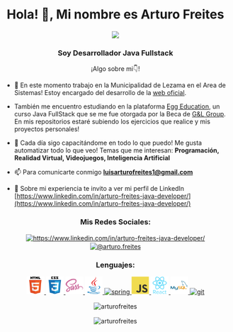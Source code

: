 <h1 align="center">Hola! 👋, Mi nombre es Arturo Freites</h1>


<p align="center" width="300">
   <img align="center" width="200" src="https://i.ibb.co/51SSMJm/profile-2.png" />
   <h3 align="center">Soy Desarrollador Java Fullstack</h3>
</p>

<p align="center">¡Algo sobre mi👇!</p>

- 🔭 En este momento trabajo en la Municipalidad de Lezama en el Area de Sistemas! Estoy encargado del desarrollo de la [web oficial](www.lezama.gov.ar).
- También me encuentro estudiando en la plataforma [Egg Education](www.eggcooperation.com/ar), un curso Java FullStack que se me fue otorgada por la Beca de [G&L Group](www.gylgroup.com). En mis repositorios estaré subiendo los ejercicios que realice y mis proyectos personales!

- 🌱 Cada día sigo capacitándome en todo lo que puedo! Me gusta automatizar todo lo que veo! Temas que me interesan: **Programación, Realidad Virtual, Videojuegos, Inteligencia Artificial**

- 📫 Para comunicarte conmigo **luisarturofreites1@gmail.com**

- 📄 Sobre mi experiencia te invito a ver mi perfil de LinkedIn [https://www.linkedin.com/in/arturo-freites-java-developer/](https://www.linkedin.com/in/arturo-freites-java-developer/)

<h3 align="center">Mis Redes Sociales:</h3>
<p align="center">
<a href="https://linkedin.com/in/https://www.linkedin.com/in/arturo-freites-java-developer/" target="blank"><img align="center" src="https://raw.githubusercontent.com/rahuldkjain/github-profile-readme-generator/master/src/images/icons/Social/linked-in-alt.svg" alt="https://www.linkedin.com/in/arturo-freites-java-developer/" height="30" width="40" /></a>
<a href="https://instagram.com/@arturo.freites" target="blank"><img align="center" src="https://raw.githubusercontent.com/rahuldkjain/github-profile-readme-generator/master/src/images/icons/Social/instagram.svg" alt="@arturo.freites" height="30" width="40" /></a>
</p>

<h3 align="center">Lenguajes:</h3>
<p align="center">
<a href="https://www.w3.org/html/" target="_blank" rel="noreferrer"> <img src="https://raw.githubusercontent.com/devicons/devicon/master/icons/html5/html5-original-wordmark.svg" alt="html5" width="40" height="40"/> </a> <a href="https://www.w3schools.com/css/" target="_blank" rel="noreferrer"> <img src="https://raw.githubusercontent.com/devicons/devicon/master/icons/css3/css3-original-wordmark.svg" alt="css3" width="40" height="40"/> </a><a href="https://sass-lang.com" target="_blank" rel="noreferrer"> <img src="https://raw.githubusercontent.com/devicons/devicon/master/icons/sass/sass-original.svg" alt="sass" width="40" height="40"/> </a><a href="https://www.java.com" target="_blank" rel="noreferrer"> <img src="https://raw.githubusercontent.com/devicons/devicon/master/icons/java/java-original.svg" alt="java" width="40" height="40"/> </a><a href="https://spring.io/" target="_blank" rel="noreferrer"> <img src="https://www.vectorlogo.zone/logos/springio/springio-icon.svg" alt="spring" width="40" height="40"/> </a> <a href="https://developer.mozilla.org/en-US/docs/Web/JavaScript" target="_blank" rel="noreferrer"> <img src="https://raw.githubusercontent.com/devicons/devicon/master/icons/javascript/javascript-original.svg" alt="javascript" width="40" height="40"/> </a><a href="https://reactjs.org/" target="_blank" rel="noreferrer"> <img src="https://raw.githubusercontent.com/devicons/devicon/master/icons/react/react-original-wordmark.svg" alt="react" width="40" height="40"/> </a> <a href="https://www.mysql.com/" target="_blank" rel="noreferrer"> <img src="https://raw.githubusercontent.com/devicons/devicon/master/icons/mysql/mysql-original-wordmark.svg" alt="mysql" width="40" height="40"/> </a><a href="https://git-scm.com/" target="_blank" rel="noreferrer"> <img src="https://www.vectorlogo.zone/logos/git-scm/git-scm-icon.svg" alt="git" width="40" height="40"/> </a>
</p>

<p align="center"><img align="center" src="https://github-readme-stats.vercel.app/api/top-langs?username=arturofreites&show_icons=true&locale=en&layout=compact" alt="arturofreites" /></p>

<p align="center"><img align="center" src="https://github-readme-streak-stats.herokuapp.com/?user=arturofreites&" alt="arturofreites" /></p>
